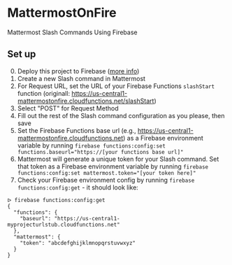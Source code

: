 # MattermostOnFire
Mattermost Slash Commands Using Firebase

## Set up
0. Deploy this project to Firebase ([more info](https://firebase.google.com/docs/functions/get-started#set_up_and_initialize_functions_sdk))
1. Create a new Slash command in Mattermost
2. For Request URL, set the URL of your Firebase Functions `slashStart` function (originall: https://us-central1-mattermostonfire.cloudfunctions.net/slashStart)
3. Select "POST" for Request Method
4. Fill out the rest of the Slash command configuration as you please, then save
5. Set the Firebase Functions base url (e.g., https://us-central1-mattermostonfire.cloudfunctions.net) as a Firebase environment variable by running `firebase functions:config:set functions.baseurl="https://[your functions base url]"`
6. Mattermost will generate a unique token for your Slash command. Set that token as a Firebase environment variable by running `firebase functions:config:set mattermost.token="[your token here]"`
7. Check your Firebase environment config by running `firebase functions:config:get` - it should look like:
```
ᐅ firebase functions:config:get
{
  "functions": {
    "baseurl": "https://us-central1-myprojecturlstub.cloudfunctions.net"
  },
  "mattermost": {
    "token": "abcdefghijklmnopqrstuvwxyz"
  }
}
```
